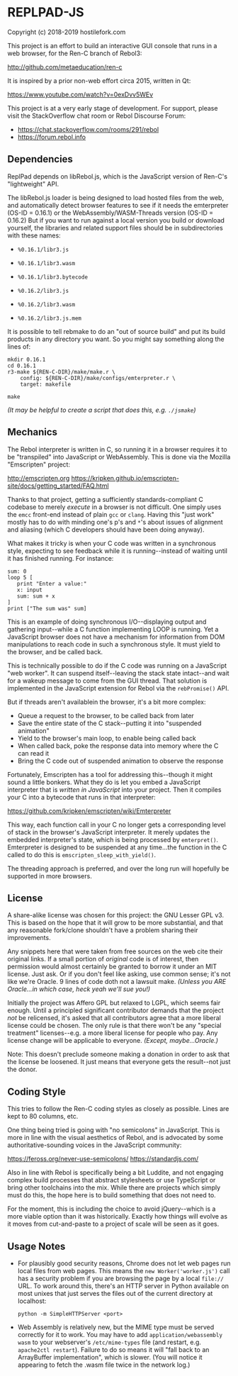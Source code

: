 # REPLPAD-JS

Copyright (c) 2018-2019 hostilefork.com

This project is an effort to build an interactive GUI console that runs in
a web browser, for the Ren-C branch of Rebol3:

http://github.com/metaeducation/ren-c

It is inspired by a prior non-web effort circa 2015, written in Qt:

https://www.youtube.com/watch?v=0exDvv5WEv

This project is at a very early stage of development.  For support, please
visit the StackOverflow chat room or Rebol Discourse Forum:

* https://chat.stackoverflow.com/rooms/291/rebol
* https://forum.rebol.info


## Dependencies

ReplPad depends on libRebol.js, which is the JavaScript version of Ren-C's
"lightweight" API.

The libRebol.js loader is being designed to load hosted files from the web,
and automatically detect browser features to see if it needs the emterpreter
(OS-ID = 0.16.1) or the WebAssembly/WASM-Threads version (OS-ID = 0.16.2)
But if you want to run against a local version you build or download yourself,
the libraries and related support files should be in subdirectories with
these names:

* `%0.16.1/libr3.js`
* `%0.16.1/libr3.wasm`
* `%0.16.1/libr3.bytecode`

* `%0.16.2/libr3.js`
* `%0.16.2/libr3.wasm`
* `%0.16.2/libr3.js.mem`

It is possible to tell rebmake to do an "out of source build" and put its
build products in any directory you want.  So you might say something along
the lines of:

    mkdir 0.16.1
    cd 0.16.1
    r3-make ${REN-C-DIR}/make/make.r \
        config: ${REN-C-DIR}/make/configs/emterpreter.r \
        target: makefile

    make

*(It may be helpful to create a script that does this, e.g. `./jsmake`)*


## Mechanics

The Rebol interpreter is written in C, so running it in a browser requires it
to be "transpiled" into JavaScript or WebAssembly.  This is done via the
Mozilla "Emscripten" project:

http://emscripten.org
https://kripken.github.io/emscripten-site/docs/getting_started/FAQ.html

Thanks to that project, getting a sufficiently standards-compliant C codebase
to merely *execute* in a browser is not difficult.  One simply uses the
`emcc` front-end instead of plain `gcc` or `clang`.  Having this "just work"
mostly has to do with minding one's p's and `*`'s about issues of alignment and
aliasing (which C developers should have been doing anyway).

What makes it tricky is when your C code was written in a synchronous style,
expecting to see feedback while it is running--instead of waiting until it has
finished running.  For instance:

    sum: 0
    loop 5 [
       print "Enter a value:"
       x: input
       sum: sum + x
    ]
    print ["The sum was" sum]

This is an example of doing synchronous I/O--displaying output and gathering
input--while a C function implementing LOOP is running.  Yet a JavaScript
browser does not have a mechanism for information from DOM manipulations to
reach code in such a synchronous style.  It must yield to the browser, and be
called back.

This is technically possible to do if the C code was running on a JavaScript
"web worker".  It can suspend itself--leaving the stack state intact--and
wait for a wakeup message to come from the GUI thread.  That solution is
implemented in the JavaScript extension for Rebol via the `rebPromise()` API.

But if threads aren't availablein the browser, it's a bit more complex:

* Queue a request to the browser, to be called back from later
* Save the entire state of the C stack--putting it into "suspended animation"
* Yield to the browser's main loop, to enable being called back
* When called back, poke the response data into memory where the C can read it
* Bring the C code out of suspended animation to observe the response

Fortunately, Emscripten has a tool for addressing this--though it might sound
a little bonkers.  What they do is let you embed a JavaScript interpreter that
is *written in JavaScript* into your project.  Then it compiles your C into
a bytecode that runs in that interpreter:

https://github.com/kripken/emscripten/wiki/Emterpreter

This way, each function call in your C no longer gets a corresponding level of
stack in the browser's JavaScript interpreter.  It merely updates the embedded
interpreter's state, which is being processed by `emterpret()`.  Emterpreter
is designed to be suspended at any time...the function in the C called to do
this is `emscripten_sleep_with_yield()`.

The threading approach is preferred, and over the long run will hopefully be
supported in more browsers.


## License

A share-alike license was chosen for this project: the GNU Lesser GPL v3.
This is based on the hope that it will grow to be more substantial, and that
any reasonable fork/clone shouldn't have a problem sharing their improvements.

Any snippets here that were taken from free sources on the web cite their
original links.  If a small portion of *original* code is of interest, then
permission would almost certainly be granted to borrow it under an MIT license.
Just ask.  Or if you don't feel like asking, use common sense; it's not like
we're Oracle.  9 lines of code doth not a lawsuit make.  *(Unless you ARE
Oracle...in which case, heck yeah we'll sue you!)*

Initially the project was Affero GPL but relaxed to LGPL, which seems fair
enough.  Until a principled significant contributor demands that the project
*not* be relicensed, it's asked that all contributors agree that a more liberal
license could be chosen.  The only rule is that there won't be any "special
treatment" licenses--e.g. a more liberal license for people who pay.  Any
license change will be applicable to everyone.  *(Except, maybe...Oracle.)*

Note: This doesn't preclude someone making a donation in order to ask that
the license be loosened.  It just means that everyone gets the result--not
just the donor.


## Coding Style

This tries to follow the Ren-C coding styles as closely as possible.  Lines are
kept to 80 columns, etc.

One thing being tried is going with "no semicolons" in JavaScript.  This is
more in line with the visual aesthetics of Rebol, and is advocated by some
authoritative-sounding voices in the JavaScript community:

https://feross.org/never-use-semicolons/
https://standardjs.com/

Also in line with Rebol is specifically being a bit Luddite, and not engaging
complex build processes that abstract stylesheets or use TypeScript or bring
other toolchains into the mix.  While there are projects which simply must do
this, the hope here is to build something that does not need to.

For the moment, this is including the choice to avoid jQuery--which is a more
viable option than it was historically.  Exactly how things will evolve as it
moves from cut-and-paste to a project of scale will be seen as it goes.


## Usage Notes

* For plausibly good security reasons, Chrome does not let web pages run local
  files from web pages.  This means the `new Worker('worker.js')` call has a
  security problem if you are browsing the page by a local `file://` URL.  To
  work around this, there's an HTTP server in Python available on most unixes
  that just serves the files out of the current directory at localhost:

      python -m SimpleHTTPServer <port>

* Web Assembly is relatively new, but the MIME type must be served correctly
  for it to work.  You may have to add `application/webassembly wasm` to your
  webserver's `/etc/mime-types` file (and restart, e.g. `apache2ctl restart`).
  Failure to do so means it will "fall back to an ArrayBuffer implementation",
  which is slower.  (You will notice it appearing to fetch the .wasm file twice
  in the network log.)
